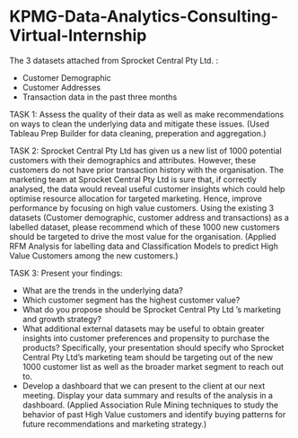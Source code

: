 # KPMG-Data-Analytics-Consulting-Virtual-Internship

The 3 datasets attached from Sprocket Central Pty Ltd. :

- Customer Demographic 
- Customer Addresses
- Transaction data in the past three months

TASK 1:
Assess the quality of their data as well as make recommendations on ways to clean the underlying data and mitigate these issues.
(Used Tableau Prep Builder for data cleaning, preperation and aggregation.)

TASK 2:
Sprocket Central Pty Ltd has given us a new list of 1000 potential customers with their demographics and attributes. However, these customers do not have prior transaction history with the organisation. 
The marketing team at Sprocket Central Pty Ltd is sure that, if correctly analysed, the data would reveal useful customer insights which could help optimise resource allocation for targeted marketing. Hence, improve performance by focusing on high value customers.
Using the existing 3 datasets (Customer demographic, customer address and transactions) as a labelled dataset, please recommend which of these 1000 new customers should be targeted to drive the most value for the organisation. 
(Applied RFM Analysis for labelling data and Classification Models to predict High Value Customers among the new customers.)

TASK 3:
Present your findings:
- What are the trends in the underlying data?
- Which customer segment has the highest customer value?
- What do you propose should be Sprocket Central Pty Ltd ’s marketing and growth strategy?
- What additional external datasets may be useful to obtain greater insights into customer preferences and propensity to purchase the products?
Specifically, your presentation should specify who Sprocket Central Pty Ltd’s marketing team should be targeting out of the new 1000 customer list as well as the broader market segment to reach out to. 
- Develop a dashboard that we can present to the client at our next meeting. Display your data summary and results of the analysis in a dashboard.
(Applied Association Rule Mining techniques to study the behavior of past High Value customers and identify buying patterns for future recommendations and marketing strategy.)
